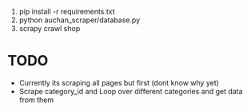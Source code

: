 1. pip install -r requirements.txt
2. python auchan_scraper/database.py
3. scrapy crawl shop

# TODO
- Currently its scraping all pages but first (dont know why yet)
- Scrape category_id and Loop over different categories and get data from them
